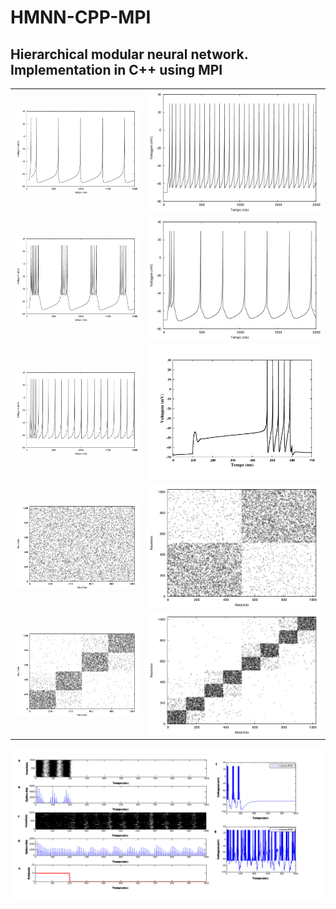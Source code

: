 # HMNN-CPP-MPI

## Hierarchical modular neural network. Implementation in C++ using MPI

|||
------------ | -------------
![](/Images/RS.png) | ![](/Images/FS.png)
![](/Images/CHS.png) | ![](/Images/IBS.png)
![](/Images/LTS.png) | ![](/Images/lscell.png)
![](/Images/con_rand.png) | ![](/Images/con_m1_p075.png)
![](/Images/con_m2_p075.png) | ![](/Images/con_m3_p075.png)

![](/Images/psth_raster_voltage_pt.png)
